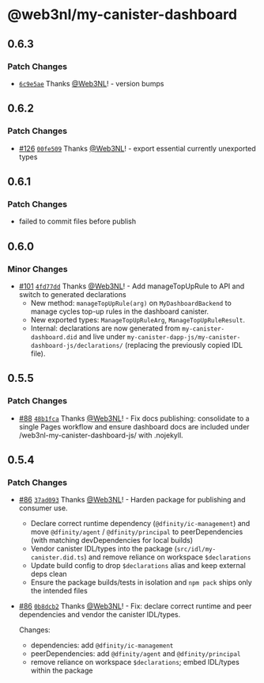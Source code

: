 # @web3nl/my-canister-dashboard

## 0.6.3

### Patch Changes

- [`6c9e5ae`](https://github.com/Web3NL/my-canister-dapp/commit/6c9e5ae7346a62dec6292fb646b80ce8f86e6635) Thanks [@Web3NL](https://github.com/Web3NL)! - version bumps

## 0.6.2

### Patch Changes

- [#126](https://github.com/Web3NL/my-canister-dapp/pull/126) [`00fe509`](https://github.com/Web3NL/my-canister-dapp/commit/00fe50986bc9ad39abdc27155a3bd647bdf0e940) Thanks [@Web3NL](https://github.com/Web3NL)! - export essential currently unexported types

## 0.6.1

### Patch Changes

- failed to commit files before publish

## 0.6.0

### Minor Changes

- [#101](https://github.com/Web3NL/my-canister-dapp/pull/101) [`4fd77dd`](https://github.com/Web3NL/my-canister-dapp/commit/4fd77dd3b97405e4e83402fe63b438a446ad0883) Thanks [@Web3NL](https://github.com/Web3NL)! - Add manageTopUpRule to API and switch to generated declarations
  - New method: `manageTopUpRule(arg)` on `MyDashboardBackend` to manage cycles top-up rules in the dashboard canister.
  - New exported types: `ManageTopUpRuleArg`, `ManageTopUpRuleResult`.
  - Internal: declarations are now generated from `my-canister-dashboard.did` and live under
    `my-canister-dapp-js/my-canister-dashboard-js/declarations/` (replacing the previously copied IDL file).

## 0.5.5

### Patch Changes

- [#88](https://github.com/Web3NL/my-canister-dapp/pull/88) [`48b1fca`](https://github.com/Web3NL/my-canister-dapp/commit/48b1fca2696642141d1f6cd9416f2eb3afdb310b) Thanks [@Web3NL](https://github.com/Web3NL)! - Fix docs publishing: consolidate to a single Pages workflow and ensure dashboard docs are included under /web3nl-my-canister-dashboard-js/ with .nojekyll.

## 0.5.4

### Patch Changes

- [#86](https://github.com/Web3NL/my-canister-dapp/pull/86) [`37ad093`](https://github.com/Web3NL/my-canister-dapp/commit/37ad093ee896d1765a6e24c157056842d26a8216) Thanks [@Web3NL](https://github.com/Web3NL)! - Harden package for publishing and consumer use.
  - Declare correct runtime dependency (`@dfinity/ic-management`) and move `@dfinity/agent` / `@dfinity/principal` to peerDependencies (with matching devDependencies for local builds)
  - Vendor canister IDL/types into the package (`src/idl/my-canister.did.ts`) and remove reliance on workspace `$declarations`
  - Update build config to drop `$declarations` alias and keep external deps clean
  - Ensure the package builds/tests in isolation and `npm pack` ships only the intended files

- [#86](https://github.com/Web3NL/my-canister-dapp/pull/86) [`0b8dcb2`](https://github.com/Web3NL/my-canister-dapp/commit/0b8dcb23577cf3e208f22aa47dff0c578096f144) Thanks [@Web3NL](https://github.com/Web3NL)! - Fix: declare correct runtime and peer dependencies and vendor the canister IDL/types.

  Changes:
  - dependencies: add `@dfinity/ic-management`
  - peerDependencies: add `@dfinity/agent` and `@dfinity/principal`
  - remove reliance on workspace `$declarations`; embed IDL/types within the package
